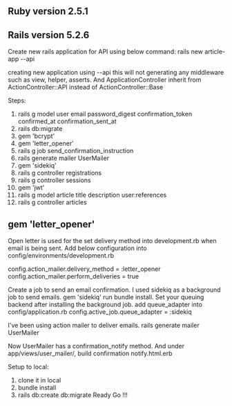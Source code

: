 ## Ruby version 2.5.1
## Rails version 5.2.6

Create new rails application for API using below command:
rails new article-app --api

creating new application using --api this will not generating any middleware such as view, helper, asserts. 
And ApplicationController inherit from ActionController::API instead of ActionController::Base 

Steps:
1)  rails g model user email password_digest confirmation_token confirmed_at confirmation_sent_at
2)  rails db:migrate
3)  gem 'bcrypt'
4)  gem 'letter_opener'
5)  rails g job send_confirmation_instruction
6)  rails generate mailer UserMailer
7)  gem 'sidekiq'
8)  rails g controller registrations
9)  rails g controller sessions
10) gem 'jwt'
11) rails g model article title description user:references
12) rails g controller articles

## gem 'letter_opener'
Open letter is used for the set delivery method into development.rb when email is being sent.
Add below configuration into config/environments/development.rb 

config.action_mailer.delivery_method = :letter_opener
config.action_mailer.perform_deliveries = true

Create a job to send an email confirmation. I used sidekiq as a background job to send emails.
  gem 'sidekiq'
run bundle install. Set your queuing backend after installing the background job.
add queue_adapter into config/application.rb
  config.active_job.queue_adapter = :sidekiq

I've been using action mailer to deliver emails.
  rails generate mailer UserMailer

Now UserMailer has a confirmation_notify method. And under app/views/user_mailer/, build confirmation notify.html.erb


Setup to local:
1) clone it in local
2) bundle install
3) rails db:create db:migrate
Ready Go !!!